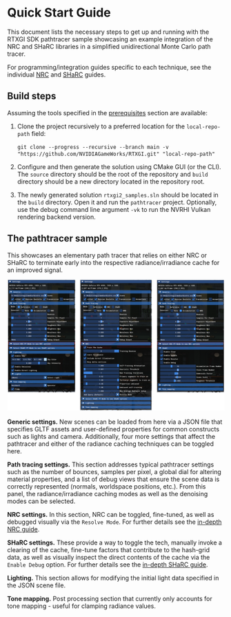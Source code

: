 # Quick Start Guide

This document lists the necessary steps to get up and running with the RTXGI SDK pathtracer sample showcasing an example integration of the NRC and SHaRC libraries in a simplified unidirectional Monte Carlo path tracer. 

For programming/integration guides specific to each technique, see the individual [NRC][NrcGuide] and [SHaRC][SharcGuide] guides.

## Build steps
Assuming the tools specified in the [prerequisites][Prereq] section are available:

1. Clone the project recursively to a preferred location for the `local-repo-path` field:
    ```
    git clone --progress --recursive --branch main -v "https://github.com/NVIDIAGameWorks/RTXGI.git" "local-repo-path"
    ``` 

2. Configure and then generate the solution using CMake GUI (or the CLI). The `source` directory should be the root of the repository and `build` directory should be a new directory located in the repository root.

3. The newly generated solution `rtxgi2_samples.sln` should be located in the `build` directory. Open it and run the `pathtracer` project. Optionally, use the debug command line argument `-vk` to run the NVRHI Vulkan rendering backend version. 

## The pathtracer sample
This showcases an elementary path tracer that relies on either NRC or SHaRC to terminate early into the respective radiance/irradiance cache for an improved signal.

![overview](figures/quickstart_ui.png)

**Generic settings.** New scenes can be loaded from here via a JSON file that specifies GLTF assets and user-defined properties for common constructs such as lights and camera. Additionally, four more settings that affect the pathtracer and either of the radiance caching techniques can be toggled here.

**Path tracing settings.** This section addresses typical pathtracer settings such as the number of bounces, samples per pixel, a global dial for altering material properties, and a list of debug views that ensure the scene data is correctly represented (normals, worldspace positions, etc.). From this panel, the radiance/irradiance caching modes as well as the denoising modes can be selected.

**NRC settings.** In this section, NRC can be toggled, fine-tuned, as well as debugged visually via the `Resolve Mode`. For further details see the [in-depth NRC guide][NrcGuide].

**SHaRC settings.** These provide a way to toggle the tech, manually invoke a clearing of the cache, fine-tune factors that contribute to the hash-grid data, as well as visually inspect the direct contents of the cache via the `Enable Debug` option. For further details see the [in-depth SHaRC guide][SharcGuide].

**Lighting.** This section allows for modifying the initial light data specified in the JSON scene file.

**Tone mapping.** Post processing section that currently only accounts for tone mapping - useful for clamping radiance values.

[NrcGuide]: NrcGuide.md
[SharcGuide]: SharcGuide.md
[Prereq]: ../README.md/#prerequisites
